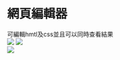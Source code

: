 # 網頁編輯器
可編輯hmtl及css並且可以同時查看結果<br>
<a href="https://kiriqua.com/files/htmltool/"><img src="https://i.imgur.com/jPC9ifK.png"></img></a>
<img src="https://i.imgur.com/G94FJbG.png"></img>
<br>
<img src="https://i.imgur.com/SYQnZbc.png"></img>
